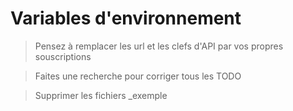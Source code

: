 # Variables d'environnement

> Pensez à remplacer les url et les clefs d'API par vos propres souscriptions

> Faites une recherche pour corriger tous les TODO

> Supprimer les fichiers \_exemple
